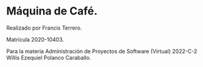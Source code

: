 ﻿# Máquina de Café.

Realizado por Francis Terrero.

Matrícula 2020-10403.

Para la materia Administración de Proyectos de Software (Virtual)  2022-C-2  Willis Ezequiel Polanco Caraballo.
